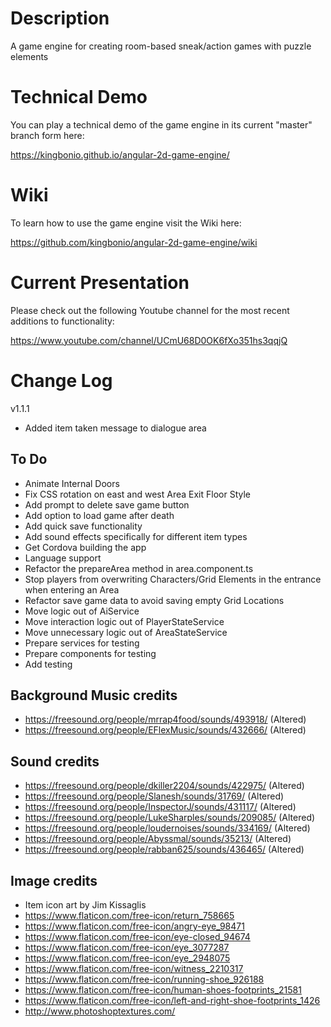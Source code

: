 # Description

A game engine for creating room-based sneak/action games with puzzle elements

# Technical Demo

You can play a technical demo of the game engine in its current "master" branch form here:

https://kingbonio.github.io/angular-2d-game-engine/


# Wiki

To learn how to use the game engine visit the Wiki here:

https://github.com/kingbonio/angular-2d-game-engine/wiki


# Current Presentation

Please check out the following Youtube channel for the most recent additions to functionality:

https://www.youtube.com/channel/UCmU68D0OK6fXo351hs3qqjQ


# Change Log

v1.1.1

* Added item taken message to dialogue area


## To Do

* Animate Internal Doors
* Fix CSS rotation on east and west Area Exit Floor Style
* Add prompt to delete save game button
* Add option to load game after death
* Add quick save functionality
* Add sound effects specifically for different item types
* Get Cordova building the app
* Language support
* Refactor the prepareArea method in area.component.ts
* Stop players from overwriting Characters/Grid Elements in the entrance when entering an Area
* Refactor save game data to avoid saving empty Grid Locations
* Move logic out of AiService
* Move interaction logic out of PlayerStateService
* Move unnecessary logic out of AreaStateService
* Prepare services for testing
* Prepare components for testing
* Add testing


## Background Music credits

* https://freesound.org/people/mrrap4food/sounds/493918/ (Altered)
* https://freesound.org/people/EFlexMusic/sounds/432666/ (Altered)


## Sound credits

* https://freesound.org/people/dkiller2204/sounds/422975/ (Altered)
* https://freesound.org/people/Slanesh/sounds/31769/ (Altered)
* https://freesound.org/people/InspectorJ/sounds/431117/ (Altered)
* https://freesound.org/people/LukeSharples/sounds/209085/ (Altered)
* https://freesound.org/people/loudernoises/sounds/334169/ (Altered)
* https://freesound.org/people/Abyssmal/sounds/35213/ (Altered)
* https://freesound.org/people/rabban625/sounds/436465/ (Altered)


## Image credits

* Item icon art by Jim Kissaglis
* https://www.flaticon.com/free-icon/return_758665
* https://www.flaticon.com/free-icon/angry-eye_98471
* https://www.flaticon.com/free-icon/eye-closed_94674
* https://www.flaticon.com/free-icon/eye_3077287
* https://www.flaticon.com/free-icon/eye_2948075
* https://www.flaticon.com/free-icon/witness_2210317
* https://www.flaticon.com/free-icon/running-shoe_926188
* https://www.flaticon.com/free-icon/human-shoes-footprints_21581
* https://www.flaticon.com/free-icon/left-and-right-shoe-footprints_1426
* http://www.photoshoptextures.com/
